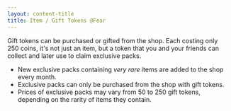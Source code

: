 ```yaml
---
layout: content-title
title: Item / Gift Tokens @Fear
---
```


Gift tokens can be purchased or gifted from the shop. Each costing only 250 coins, it's not just an item, but a token that you and your friends can collect and later use to claim exclusive packs.

- New exclusive packs containing *very rare* items are added to the shop every month.
- Exclusive packs can only be purchased from the shop with gift tokens.
- Prices of exclusive packs may vary from 50 to 250 gift tokens, depending on the rarity of items they contain.

<div class="content-linebreak"></div>
<div class="content-image" data-url="/docs/assets/images/concepts/gifttokens.png" data-width="600px" data-label=""></div>
<div class="content-linebreak"></div>


